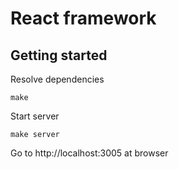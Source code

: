 # React framework

## Getting started
Resolve dependencies
```
make
```
Start server
```
make server
```
Go to http://localhost:3005 at browser
